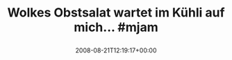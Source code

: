 ---
retweeted: false
source: <a href="http://twitter.com" rel="nofollow">Twitter Web Client</a>
entities:
  hashtags:
  - text: mjam
    indices:
    - '45'
    - '50'
  symbols: []
  user_mentions: []
  urls: []
display_text_range:
- '0'
- '50'
favorite_count: '0'
id_str: '894307435'
truncated: false
retweet_count: '0'
id: '894307435'
created_at: Thu Aug 21 12:19:17 +0000 2008
favorited: false
full_text: 'Wolkes Obstsalat wartet im Kühli auf mich... #mjam'
lang: de
tags:
- mjam
- pesos/twitter
date: '2008-08-21T12:19:17+00:00'
src: https://twitter.com/bascht/status/894307435
original_url: https://twitter.com/bascht/status/894307435
type: twitter_tweet
text: 'Wolkes Obstsalat wartet im Kühli auf mich... #mjam'
title: 'Wolkes Obstsalat wartet im Kühli auf mich... #mjam

  '

---